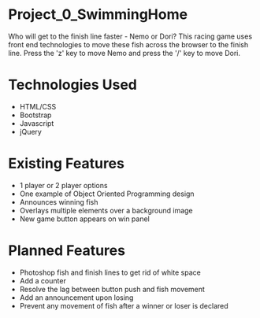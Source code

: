 # Project_0_SwimmingHome
Who will get to the finish line faster - Nemo or Dori? This racing game uses front end technologies to move these fish across the browser to the finish line. Press the 'z' key to move Nemo and press the '/' key to move Dori.

# Technologies Used
* HTML/CSS
* Bootstrap
* Javascript
* jQuery

# Existing Features
* 1 player or 2 player options
* One example of Object Oriented Programming design
* Announces winning fish
* Overlays multiple elements over a background image
* New game button appears on win panel

# Planned Features
* Photoshop fish and finish lines to get rid of white space
* Add a counter
* Resolve the lag between button push and fish movement
* Add an announcement upon losing
* Prevent any movement of fish after a winner or loser is declared
